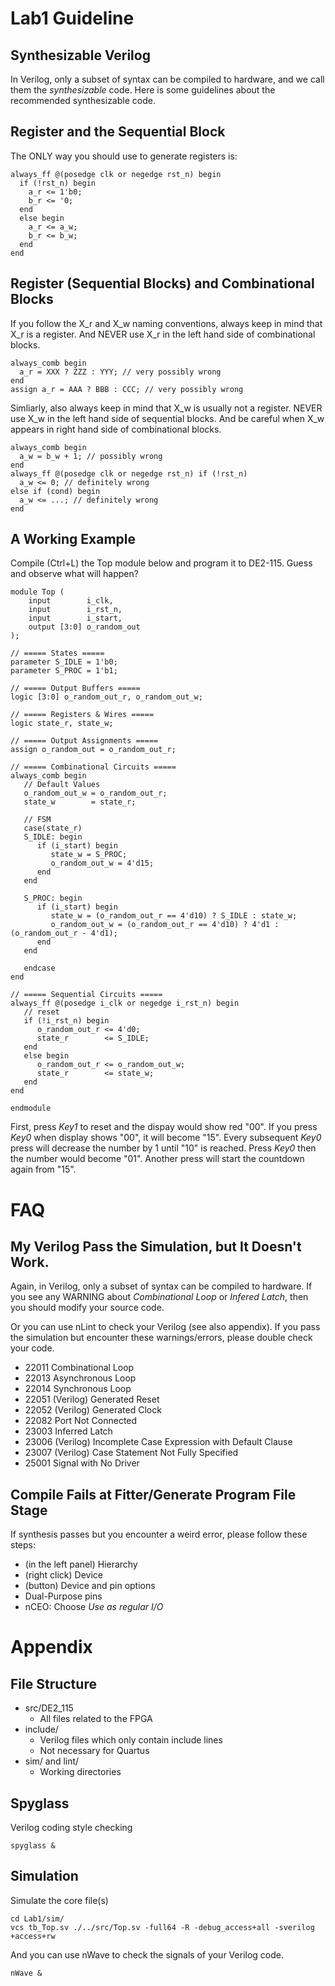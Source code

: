 # Lab1 Guideline
## Synthesizable Verilog
In Verilog, only a subset of syntax can be compiled to hardware,
and we call them the *synthesizable* code.
Here is some guidelines about the recommended synthesizable code.

## Register and the Sequential Block
The ONLY way you should use to generate registers is:

    always_ff @(posedge clk or negedge rst_n) begin
      if (!rst_n) begin
        a_r <= 1'b0;
        b_r <= '0;
      end
      else begin
        a_r <= a_w;
        b_r <= b_w;
      end
    end

## Register (Sequential Blocks) and Combinational Blocks
If you follow the X\_r and X\_w naming conventions,
always keep in mind that X\_r is a register.
And NEVER use X\_r in the left hand side of combinational blocks.

    always_comb begin
      a_r = XXX ? ZZZ : YYY; // very possibly wrong
    end
    assign a_r = AAA ? BBB : CCC; // very possibly wrong

Simliarly, also always keep in mind that X\_w is usually not a register.
NEVER use X\_w in the left hand side of sequential blocks.
And be careful when X\_w appears in right hand side of combinational blocks.

    always_comb begin
      a_w = b_w + 1; // possibly wrong
    end
    always_ff @(posedge clk or negedge rst_n) if (!rst_n)
      a_w <= 0; // definitely wrong
    else if (cond) begin
      a_w <= ...; // definitely wrong
    end

## A Working Example
Compile (Ctrl+L) the Top module below and program it to DE2-115.
Guess and observe what will happen?

    module Top (
        input        i_clk,
        input        i_rst_n,
        input        i_start,
        output [3:0] o_random_out
    );

    // ===== States =====
    parameter S_IDLE = 1'b0;
    parameter S_PROC = 1'b1;

    // ===== Output Buffers =====
    logic [3:0] o_random_out_r, o_random_out_w;

    // ===== Registers & Wires =====
    logic state_r, state_w;

    // ===== Output Assignments =====
    assign o_random_out = o_random_out_r;

    // ===== Combinational Circuits =====
    always_comb begin
       // Default Values
       o_random_out_w = o_random_out_r;
       state_w        = state_r;

       // FSM
       case(state_r)
       S_IDLE: begin
          if (i_start) begin
             state_w = S_PROC;
             o_random_out_w = 4'd15;
          end
       end

       S_PROC: begin
          if (i_start) begin
             state_w = (o_random_out_r == 4'd10) ? S_IDLE : state_w;
             o_random_out_w = (o_random_out_r == 4'd10) ? 4'd1 : (o_random_out_r - 4'd1);
          end
       end

       endcase
    end

    // ===== Sequential Circuits =====
    always_ff @(posedge i_clk or negedge i_rst_n) begin
       // reset
       if (!i_rst_n) begin
          o_random_out_r <= 4'd0;
          state_r        <= S_IDLE;
       end
       else begin
          o_random_out_r <= o_random_out_w;
          state_r        <= state_w;
       end
    end

    endmodule

First, press *Key1* to reset and the dispay would show red "00". 
If you press *Key0* when display shows "00", it will become "15".
Every subsequent *Key0* press will decrease the number by 1 until "10" is reached.
Press *Key0* then the number would become "01".
Another press will start the countdown again from "15".

# FAQ
## My Verilog Pass the Simulation, but It Doesn't Work.
Again, in Verilog, only a subset of syntax can be compiled to hardware.
If you see any WARNING about *Combinational Loop* or *Infered Latch*,
then you should modify your source code.

Or you can use nLint to check your Verilog (see also appendix).
If you pass the simulation but encounter these warnings/errors,
please double check your code.

* 22011 Combinational Loop
* 22013 Asynchronous Loop
* 22014 Synchronous Loop
* 22051 (Verilog) Generated Reset
* 22052 (Verilog) Generated Clock
* 22082 Port Not Connected
* 23003 Inferred Latch
* 23006 (Verilog) Incomplete Case Expression with Default Clause
* 23007 (Verilog) Case Statement Not Fully Specified
* 25001 Signal with No Driver

## Compile Fails at Fitter/Generate Program File Stage
If synthesis passes but you encounter a weird error,
please follow these steps:

* (in the left panel) Hierarchy
* (right click) Device
* (button) Device and pin options
* Dual-Purpose pins
* nCEO: Choose *Use as regular I/O*

# Appendix
## File Structure

* src/DE2\_115
	* All files related to the FPGA
* include/
	* Verilog files which only contain include lines
	* Not necessary for Quartus
* sim/ and lint/
	* Working directories

## Spyglass
Verilog coding style checking

    spyglass &

## Simulation
Simulate the core file(s)

    cd Lab1/sim/
    vcs tb_Top.sv ./../src/Top.sv -full64 -R -debug_access+all -sverilog +access+rw

And you can use nWave to check the signals of your Verilog code.

    nWave &
